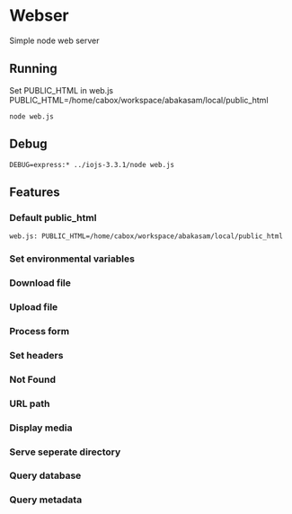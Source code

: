 # Webser

Simple node web server

## Running

Set PUBLIC_HTML in web.js
	PUBLIC_HTML=/home/cabox/workspace/abakasam/local/public_html

	node web.js

## Debug

	DEBUG=express:* ../iojs-3.3.1/node web.js

## Features

### Default public_html

	web.js: PUBLIC_HTML=/home/cabox/workspace/abakasam/local/public_html

### Set environmental variables
### Download file
### Upload file
### Process form
### Set headers
### Not Found
### URL path
### Display media
### Serve seperate directory
### Query database
### Query metadata
